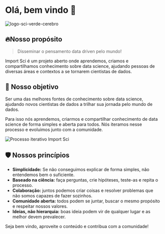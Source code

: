 # Olá, bem vindo 👋

![logo-sci-verde-cerebro](https://user-images.githubusercontent.com/45513854/174713055-53a1de18-7411-4f79-8fce-aa9e0fd48014.jpg)


## 🔥Nosso propósito

> Disseminar o pensamento data driven pelo mundo!

Import Sci é um projeto aberto onde aprendemos, criamos e compartilhamos conhecimento sobre data science, ajudando pessoas de diversas áreas e contextos a se tornarem cientistas de dados.

## 🎯 Nosso objetivo

Ser uma das melhores fontes de conhecimento sobre data science, ajudando novos cientistas de dados a trilhar sua jornada pelo mundo de dados.

Para isso nós aprendemos, criarmos e compartilhar conhecimento de data science de forma simples e aberta para todos. Nós iteramos nesse processo e evoluimos junto com a comunidade.

![Processo iterativo Import Sci](https://user-images.githubusercontent.com/45513854/175793428-2139db3b-59ab-4b15-a344-f0398c4bd27e.png)


## 🛡️ Nossos princípios

- **Simplicidade:** Se não conseguimos explicar de forma simples, não entendemos bem o suficiente.
- **Baseado na ciência:** faça perguntas, crie hipóteses, teste-as e repita o processo.
- **Colaboração:** juntos podemos criar coisas e resolver problemas que não somos capazes de fazer sozinhos.
- **Comunidade aberta:** todos podem se juntar, buscar o mesmo propósito e respeitar nossos valores.
- **Ideias, não hierarquia:** boas ideia podem vir de qualquer lugar e as melhor devem prevalecer.


Seja bem vindo, aproveite o conteúdo e contribua com a comunidade!
